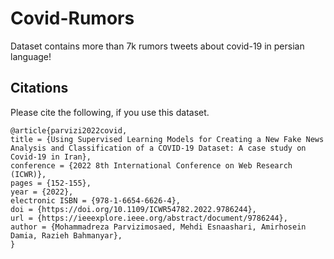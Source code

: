 # Covid-Rumors
Dataset contains more than 7k rumors tweets about covid-19 in persian language!


## Citations
Please cite the following, if you use this dataset.
```
@article{parvizi2022covid,
title = {Using Supervised Learning Models for Creating a New Fake News Analysis and Classification of a COVID-19 Dataset: A case study on Covid-19 in Iran},
conference = {2022 8th International Conference on Web Research (ICWR)},
pages = {152-155},
year = {2022},
electronic ISBN = {978-1-6654-6626-4},
doi = {https://doi.org/10.1109/ICWR54782.2022.9786244},
url = {https://ieeexplore.ieee.org/abstract/document/9786244},
author = {Mohammadreza Parvizimosaed, Mehdi Esnaashari, Amirhosein Damia, Razieh Bahmanyar},
}
```


